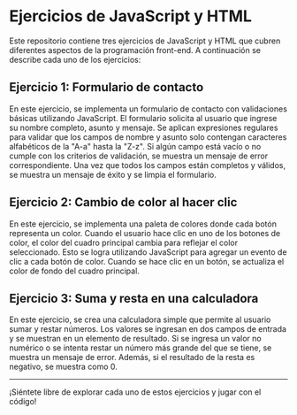 # Ejercicios de JavaScript y HTML

Este repositorio contiene tres ejercicios de JavaScript y HTML que cubren diferentes aspectos de la programación front-end. A continuación se describe cada uno de los ejercicios:

## Ejercicio 1: Formulario de contacto

En este ejercicio, se implementa un formulario de contacto con validaciones básicas utilizando JavaScript. El formulario solicita al usuario que ingrese su nombre completo, asunto y mensaje. Se aplican expresiones regulares para validar que los campos de nombre y asunto solo contengan caracteres alfabéticos de la "A-a" hasta la "Z-z". Si algún campo está vacío o no cumple con los criterios de validación, se muestra un mensaje de error correspondiente. Una vez que todos los campos están completos y válidos, se muestra un mensaje de éxito y se limpia el formulario.

## Ejercicio 2: Cambio de color al hacer clic

En este ejercicio, se implementa una paleta de colores donde cada botón representa un color. Cuando el usuario hace clic en uno de los botones de color, el color del cuadro principal cambia para reflejar el color seleccionado. Esto se logra utilizando JavaScript para agregar un evento de clic a cada botón de color. Cuando se hace clic en un botón, se actualiza el color de fondo del cuadro principal.

## Ejercicio 3: Suma y resta en una calculadora

En este ejercicio, se crea una calculadora simple que permite al usuario sumar y restar números. Los valores se ingresan en dos campos de entrada y se muestran en un elemento de resultado. Si se ingresa un valor no numérico o se intenta restar un número más grande del que se tiene, se muestra un mensaje de error. Además, si el resultado de la resta es negativo, se muestra como 0.

---

¡Siéntete libre de explorar cada uno de estos ejercicios y jugar con el código!

